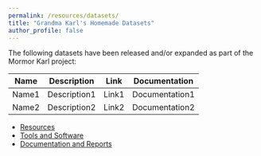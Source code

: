 ```yaml
---
permalink: /resources/datasets/
title: "Grandma Karl's Homemade Datasets"
author_profile: false
---
```


The following datasets have been released and/or expanded as part of the Mormor Karl project:

|Name|Description|Link|Documentation|
|-|-|-|-|
|Name1|Description1|Link1|Documentation1|
|Name2|Description2|Link2|Documentation2|

- [Resources](../)
- [Tools and Software](./tools/)
- [Documentation and Reports](./reports/)